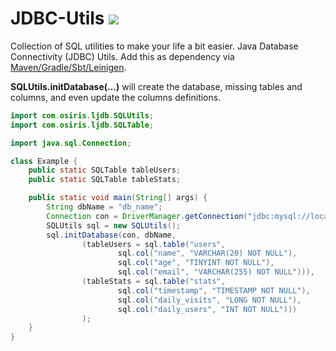 # JDBC-Utils [![](https://jitpack.io/v/Osiris-Team/LJDB.svg)](https://jitpack.io/#Osiris-Team/LJDB)
Collection of SQL utilities to make your life a bit easier. Java Database Connectivity (JDBC) Utils.
Add this as dependency via [Maven/Gradle/Sbt/Leinigen](https://jitpack.io/#Osiris-Team/LJDB/LATEST).

**SQLUtils.initDatabase(...)** will create the database, missing tables and columns,
and even update the columns definitions.

```java
import com.osiris.ljdb.SQLUtils;
import com.osiris.ljdb.SQLTable;

import java.sql.Connection;

class Example {
    public static SQLTable tableUsers;
    public static SQLTable tableStats;

    public static void main(String[] args) {
        String dbName = "db_name";
        Connection con = DriverManager.getConnection("jdbc:mysql://localhost/" + dbName, "root", "");
        SQLUtils sql = new SQLUtils();
        sql.initDatabase(con, dbName,
                (tableUsers = sql.table("users", 
                        sql.col("name", "VARCHAR(20) NOT NULL"),
                        sql.col("age", "TINYINT NOT NULL"),
                        sql.col("email", "VARCHAR(255) NOT NULL"))),
                (tableStats = sql.table("stats",
                        sql.col("timestamp", "TIMESTAMP NOT NULL"),
                        sql.col("daily_visits", "LONG NOT NULL"),
                        sql.col("daily_users", "INT NOT NULL")))
                );
    }
}
```
